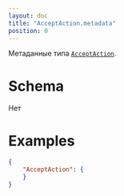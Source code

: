 ```yaml
---
layout: doc
title: "AcceptAction.metadata"
position: 0
---
```


Метаданные типа [`AcceptAction`](../).

# Schema

Нет

# Examples

```json
{
	"AcceptAction": {
	}
}
```